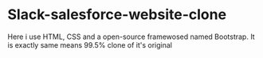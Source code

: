 # Slack-salesforce-website-clone
Here i use HTML, CSS  and a open-source framewosed named Bootstrap. It is exactly same means 99.5% clone of it's  original
